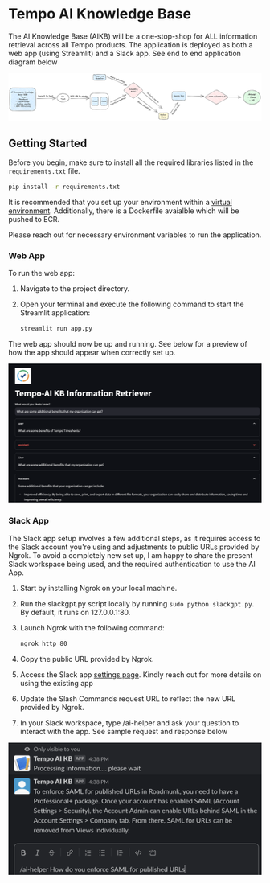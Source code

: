 # Tempo AI Knowledge Base

The AI Knowledge Base (AIKB) will be a one-stop-shop for ALL information retrieval across all Tempo products.
The application is deployed as both a web app (using Streamlit) and a Slack app. See end to end application diagram below


![end to end](./app_images/tempo-kb.png)


## Getting Started

Before you begin, make sure to install all the required libraries listed in the `requirements.txt` file.

```bash
pip install -r requirements.txt
```

It is recommended that you set up your environment within a [virtual environment](https://docs.streamlit.io/library/get-started/installation). Additionally, there is a Dockerfile avaialble which will be pushed to ECR.

Please reach out for necessary environment variables to run the application.

### Web App

To run the web app:

1. Navigate to the project directory.
2. Open your terminal and execute the following command to start the Streamlit application:

   ```bash
   streamlit run app.py
   ```

The web app should now be up and running. See below for a preview of how the app should appear when correctly set up.

![streamlit app](./app_images/streamlit.png)

### Slack App

The Slack app setup involves a few additional steps, as it requires access to the Slack account you're using and adjustments to public URLs provided by Ngrok. To avoid a completely new set up, I am happy to share the present Slack workspace being used, and the required authentication to use the AI App.

1. Start by installing Ngrok on your local machine.
2. Run the slackgpt.py script locally by running `sudo python slackgpt.py`. By default, it runs on 127.0.0.1:80.
3. Launch Ngrok with the following command:

   ```bash
   ngrok http 80

   ```

4. Copy the public URL provided by Ngrok.
5. Access the Slack app [settings page](https://api.slack.com/apps). Kindly reach out for more details on using the existing app
6. Update the Slash Commands request URL to reflect the new URL provided by Ngrok.
7. In your Slack workspace, type /ai-helper and ask your question to interact with the app. See sample request and response below

![slack app](./app_images/slack.png)